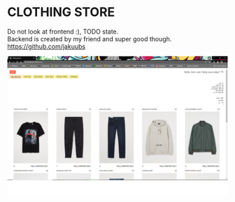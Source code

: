 # CLOTHING STORE

Do not look at frontend :), TODO state.\
Backend is created by my friend and super good though.\
https://github.com/jakuubs

![12345](https://github.com/WangHoHan/clothing-store/blob/main/clothing-store.png)
